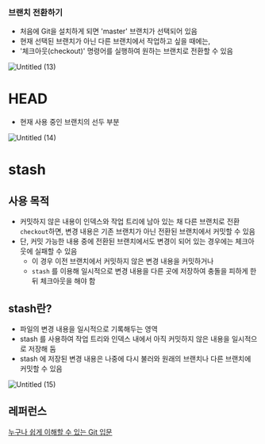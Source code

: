 ### 브랜치 전환하기

- 처음에 Git을 설치하게 되면 'master' 브랜치가 선택되어 있음
- 현재 선택된 브랜치가 아닌 다른 브랜치에서 작업하고 싶을 때에는,
- '체크아웃(checkout)' 명령어를 실행하여 원하는 브랜치로 전환할 수 있음

![Untitled (13)](https://user-images.githubusercontent.com/71035113/149710308-3fe8d0d9-983c-4834-975d-b371ecc937fb.png)

# HEAD

- 현재 사용 중인 브랜치의 선두 부분

![Untitled (14)](https://user-images.githubusercontent.com/71035113/149710311-d7590fa9-7a47-462a-b0a3-b2e33cee97a4.png)

# stash

## 사용 목적

- 커밋하지 않은 내용이 인덱스와 작업 트리에 남아 있는 채 다른 브랜치로 전환 `checkout`하면, 변경 내용은 기존 브랜치가 아닌 전환된 브랜치에서 커밋할 수 있음
- 단, 커밋 가능한 내용 중에 전환된 브랜치에서도 변경이 되어 있는 경우에는 체크아웃에 실패할 수 있음
    - 이 경우 이전 브랜치에서 커밋하지 않은 변경 내용을 커밋하거나
    - `stash` 를 이용해 일시적으로 변경 내용을 다른 곳에 저장하여 충돌을 피하게 한 뒤 체크아웃을 해야 함

## stash란?

- 파일의 변경 내용을 일시적으로 기록해두는 영역
- stash 를 사용하여 작업 트리와 인덱스 내에서 아직 커밋하지 않은 내용을 일시적으로 저장해 둠
- stash 에 저장된 변경 내용은 나중에 다시 불러와 원래의 브랜치나 다른 브랜치에 커밋할 수 있음

![Untitled (15)](https://user-images.githubusercontent.com/71035113/149710312-68867c0e-c6b1-440c-953a-fead73724320.png)

## 레퍼런스
[누구나 쉽게 이해할 수 있는 Git 입문](https://backlog.com/git-tutorial/kr/intro/intro1_1.html)
